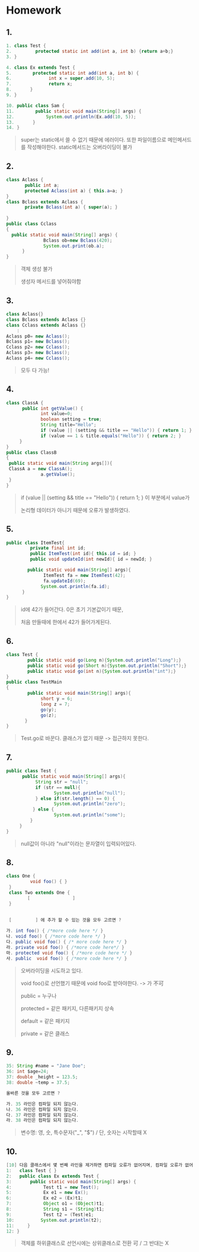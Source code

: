 # Homework

## 1.

```java
1. class Test {
2.         protected static int add(int a, int b) {return a+b;}
3. }

4. class Ex extends Test {
5.        protected static int add(int a, int b) {
6.              int x = super.add(10, 5);
7.              return x;
8.       }
9. }

10. public class Sam {
11.        public static void main(String[] args) {
12.            System.out.println(Ex.add(10, 5));
13.       }
14. }
```



> super는 static에서 쓸 수 없기 때문에 에러이다.
> 또한 파일이름으로 메인메서드를 작성해야한다.
> static메서드는 오버라이딩이 불가



## 2.

```java
class Aclass {
       public int a;
       protected Aclass(int a) { this.a=a; }
}
class Bclass extends Aclass {
       private Bclass(int a) { super(a); }
   
}
public class Cclass
{
  public static void main(String[] args) {
              Bclass ob=new Bclass(420);
              System.out.print(ob.a);
      }
}
```

> 객체 생성 불가
>
> 생성자 메서드를 넣어줘야함



## 3.

```java
class Aclass{}
class Bclass extends Aclass {}
class Cclass extends Aclass {}
    :
Aclass p0= new Aclass();
Bclass p1= new Bclass();
Cclass p2= new Cclass();
Aclass p3= new Bclass();
Aclass p4= new Cclass();
```

> 모두 다 가능!



## 4.

```java
class ClassA {
      public int getValue() {
             int value=0;
             boolean setting = true;
             String title="Hello";
             if (value || (setting && title == "Hello")) { return 1; }
             if (value == 1 & title.equals("Hello")) { return 2; }
     }
}
public class ClassB
{
 public static void main(String args[]){
 ClassA a = new ClassA();
             a.getValue();
 }
}
```

> if (value || (setting && title == "Hello")) { return 1; } 이 부분에서 value가
>
> 논리형 데이터가 아니기 때문에 오류가 발생하였다.



## 5. 

```java
public class ItemTest{
         private final int id;
         public ItemTest(int id){ this.id = id; }
         public void updateId(int newId){ id = newId; }

        public static void main(String[] args){
              ItemTest fa = new ItemTest(42);
              fa.updateId(69);
             System.out.println(fa.id);
      }
}
```

> id에 42가 들어간다. 0은 초기 기본값이기 때문, 
>
> 처음 만들때에 한에서 42가 들어가게된다.



## 6.

```java
class Test {
        public static void go(Long n){System.out.println("Long");}
        public static void go(Short n){System.out.println("Short");}
        public static void go(int n){System.out.println("int");}  
}
public class TestMain
{
        public static void main(String[] args){
             short y = 6;
             long z = 7;
             go(y);
             go(z);
       }
}
```

> Test.go로 바꾼다. 클래스가 없기 때문 -> 접근하지 못한다.



## 7.

```java
public class Test {
      public static void main(String[] args){
           String str = "null";
           if (str == null){
                  System.out.println("null");
           } else if(str.length() == 0) {
                  System.out.println("zero");
          } else {
                  System.out.println("some"); 
         }
     }
}
```

> null값이 아니라 "null"이라는 문자열이 입력되어있다.



## 8. 

```java
class One {
         void foo() { }
 }
 class Two extends One {
        [                ]
 }

 
 [         ] 에 추가 할 수 있는 것을 모두 고르면 ?
 
가. int foo() { /*more code here */ }
나. void foo() { /*more code here */ }
다. public void foo() { /* more code here */ }
라. private void foo() { /*more code here*/ }
마. protected void foo() { /*more code here */ }
사. public  void foo() { /*more code here */ }
```



> 오버라이딩을 시도하고 있다.
>
> void foo()로 선언했기 때문에 void foo로 받아야한다. -> 가 不可
>
> public = 누구나
>
> protected = 같은 패키지, 다른패키지 상속
>
> default = 같은 패키지
>
> private = 같은 클래스



## 9.

```java
35: String #name = "Jane Doe";
36: int $age=24;
37: double _height = 123.5;
38: double ~temp = 37.5;

올바른 것을 모두 고르면 ?

가. 35 라인은 컴파일 되지 않는다.
나. 36 라인은 컴파일 되지 않는다.
다. 37 라인은 컴파일 되지 않는다.
라. 38 라인은 컴파일 되지 않는다.
```

> 변수명: 영, 숫, 특수문자("_", "$") / 단, 숫자는 시작할때 X





## 10.

``` java
[10] 다음 클래스에서 몇 번째 라인을 제거하면 컴파일 오류가 없어지며, 컴파일 오류가 없어진 후 결과는 ?
1:   class Test { }
2:   public class Ex extends Test {
3:       public static void main(String[] args) {
4:            Test t1 = new Test();
5:            Ex e1 = new Ex();
6:            Ex e2 = (Ex)t1;
7:            Object o1 = (Object)t1;
8:            String s1 = (String)t1;
9:            Test t2 = (Test)e1;
10:          System.out.println(t2);
11:     }
12: }
```

> 객체를 하위클래스로 선언시에는 상위클래스로 전환 可 / 그 반대는 X